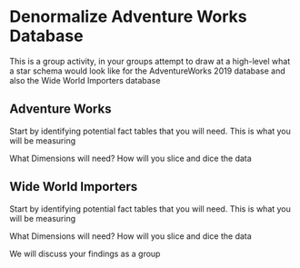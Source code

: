 # Denormalize Adventure Works Database


This is a group activity, in your groups attempt to draw at a high-level what a star schema would look like for the AdventureWorks 2019 database and also the Wide World Importers database

## Adventure Works

Start by identifying potential fact tables that you will need. This is what you will be measuring

What Dimensions will need? How will you slice and dice the data


## Wide World Importers

Start by identifying potential fact tables that you will need. This is what you will be measuring

What Dimensions will need? How will you slice and dice the data

We will discuss your findings as a group
